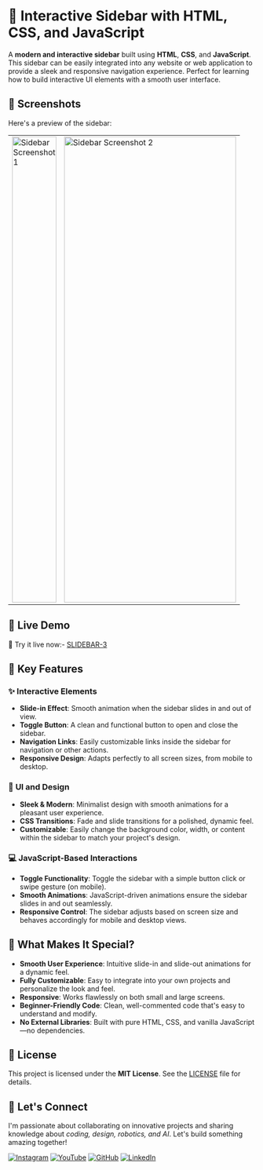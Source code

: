 # 📱 Interactive Sidebar with HTML, CSS, and JavaScript

A **modern and interactive sidebar** built using **HTML**, **CSS**, and **JavaScript**. This sidebar can be easily integrated into any website or web application to provide a sleek and responsive navigation experience. Perfect for learning how to build interactive UI elements with a smooth user interface.


## 📸 Screenshots

Here's a preview of the sidebar:

<table>
  <tr>
    <td><img src="https://github.com/user-attachments/assets/6a599532-20d5-4885-8ac3-545d9ada731f" alt="Sidebar Screenshot 1" width="90" height="950" /></td>
    <td><img src="https://github.com/user-attachments/assets/941543cc-71fc-4730-8d47-64726048dccd" alt="Sidebar Screenshot 2" width="350" height="950" /></td>
  </tr>
</table>

## 🚀 Live Demo 
🔗  Try it live now:- [SLIDEBAR-3](https://innovativesumit.github.io/SLIDEBAR-3/)



## 🧩 Key Features

### ✨ **Interactive Elements**
- **Slide-in Effect**: Smooth animation when the sidebar slides in and out of view.
- **Toggle Button**: A clean and functional button to open and close the sidebar.
- **Navigation Links**: Easily customizable links inside the sidebar for navigation or other actions.
- **Responsive Design**: Adapts perfectly to all screen sizes, from mobile to desktop.

### 🎨 **UI and Design**
- **Sleek & Modern**: Minimalist design with smooth animations for a pleasant user experience.
- **CSS Transitions**: Fade and slide transitions for a polished, dynamic feel.
- **Customizable**: Easily change the background color, width, or content within the sidebar to match your project's design.

### 💻 **JavaScript-Based Interactions**
- **Toggle Functionality**: Toggle the sidebar with a simple button click or swipe gesture (on mobile).
- **Smooth Animations**: JavaScript-driven animations ensure the sidebar slides in and out seamlessly.
- **Responsive Control**: The sidebar adjusts based on screen size and behaves accordingly for mobile and desktop views.



## 🎯 What Makes It Special?

- **Smooth User Experience**: Intuitive slide-in and slide-out animations for a dynamic feel.
- **Fully Customizable**: Easy to integrate into your own projects and personalize the look and feel.
- **Responsive**: Works flawlessly on both small and large screens.
- **Beginner-Friendly Code**: Clean, well-commented code that's easy to understand and modify.
- **No External Libraries**: Built with pure HTML, CSS, and vanilla JavaScript—no dependencies.


## 📜 License

This project is licensed under the **MIT License**. See the [LICENSE](LICENSE) file for details.

## 🌟 Let's Connect



I'm passionate about collaborating on innovative projects and sharing knowledge about *coding, design, robotics, and AI*. Let's build something amazing together!  



 [![Instagram](https://img.icons8.com/fluency/48/instagram-new.png)](https://www.instagram.com/sumittech_360)  [![YouTube](https://img.icons8.com/fluency/48/youtube-play.png)](https://youtube.com/channel/UCiPxbNaC7dloVut6Jc5xHIQ)  [![GitHub](https://img.icons8.com/fluency/48/github.png)](https://github.com/InnovativeSumit)  [![LinkedIn](https://img.icons8.com/fluency/48/linkedin.png)](https://www.linkedin.com/in/sumit-pal-40511a339) 

